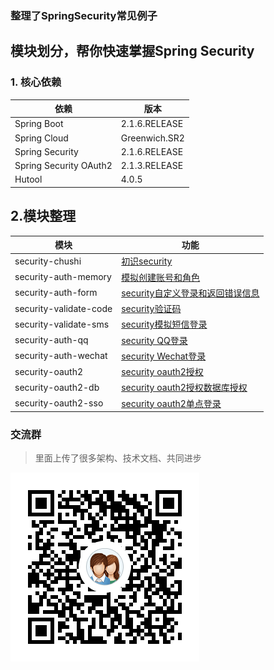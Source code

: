  ### 整理了SpringSecurity常见例子
 
 ## 模块划分，帮你快速掌握Spring Security
 
 ### 1. 核心依赖 
 
 依赖 | 版本
 ---|---
 Spring Boot |  2.1.6.RELEASE  
 Spring Cloud | Greenwich.SR2  
 Spring Security |  2.1.6.RELEASE 
 Spring Security OAuth2 | 2.1.3.RELEASE  
 Hutool | 4.0.5

 ## 2.模块整理
 
 模块 | 功能 
 ---|---
 security-chushi |  [初识security](https://github.com/xuyisu/security-demo/tree/master/security-chushi) 
 security-auth-memory | [模拟创建账号和角色](https://github.com/xuyisu/security-demo/tree/master/security-auth-memory)   
 security-auth-form |  [security自定义登录和返回错误信息](https://github.com/xuyisu/security-demo/tree/master/security-auth-form)
 security-validate-code | [security验证码](https://github.com/xuyisu/security-demo/tree/master/security-validate-code) 
 security-validate-sms | [security模拟短信登录](https://github.com/xuyisu/security-demo/tree/master/security-validate-sms) 
 security-auth-qq | [security QQ登录](https://github.com/xuyisu/security-demo/tree/master/security-auth-qq) 
 security-auth-wechat | [security Wechat登录](https://github.com/xuyisu/security-demo/tree/master/security-auth-wechat) 
 security-oauth2 | [security oauth2授权](https://github.com/xuyisu/security-demo/tree/master/security-oauth2) 
 security-oauth2-db | [security oauth2授权数据库授权](https://github.com/xuyisu/security-demo/tree/master/security-oauth2-db) 
 security-oauth2-sso | [security oauth2单点登录](https://github.com/xuyisu/security-demo/tree/master/security-oauth2-sso) 
 

  
### 交流群
>里面上传了很多架构、技术文档、共同进步

![](images/security技术交流群二维码.png)
  
